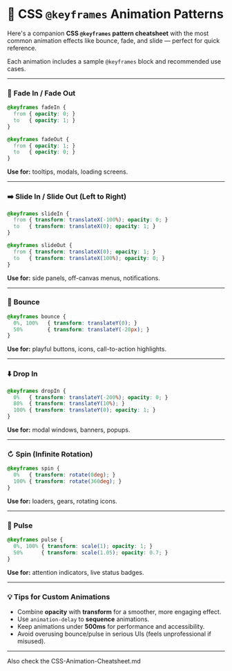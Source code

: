 # 💃 CSS `@keyframes` Animation Patterns

Here's a companion **CSS `@keyframes` pattern cheatsheet** with the most common animation effects like bounce, fade, and slide — perfect for quick reference.

Each animation includes a sample `@keyframes` block and recommended use cases.

---

### 🔄 **Fade In / Fade Out**

```css
@keyframes fadeIn {
  from { opacity: 0; }
  to   { opacity: 1; }
}

@keyframes fadeOut {
  from { opacity: 1; }
  to   { opacity: 0; }
}
```

**Use for:** tooltips, modals, loading screens.

---

### ➡️ **Slide In / Slide Out (Left to Right)**

```css
@keyframes slideIn {
  from { transform: translateX(-100%); opacity: 0; }
  to   { transform: translateX(0); opacity: 1; }
}

@keyframes slideOut {
  from { transform: translateX(0); opacity: 1; }
  to   { transform: translateX(100%); opacity: 0; }
}
```

**Use for:** side panels, off-canvas menus, notifications.

---

### 🔼 **Bounce**

```css
@keyframes bounce {
  0%, 100%   { transform: translateY(0); }
  50%        { transform: translateY(-20px); }
}
```

**Use for:** playful buttons, icons, call-to-action highlights.

---

### ⬇️ **Drop In**

```css
@keyframes dropIn {
  0%   { transform: translateY(-200%); opacity: 0; }
  80%  { transform: translateY(10%); }
  100% { transform: translateY(0); opacity: 1; }
}
```

**Use for:** modal windows, banners, popups.

---

### ↻ **Spin (Infinite Rotation)**

```css
@keyframes spin {
  0%   { transform: rotate(0deg); }
  100% { transform: rotate(360deg); }
}
```

**Use for:** loaders, gears, rotating icons.

---

### 👀 **Pulse**

```css
@keyframes pulse {
  0%, 100% { transform: scale(1); opacity: 1; }
  50%      { transform: scale(1.05); opacity: 0.7; }
}
```

**Use for:** attention indicators, live status badges.

---

### 💡 Tips for Custom Animations

* Combine **opacity** with **transform** for a smoother, more engaging effect.
* Use `animation-delay` to **sequence** animations.
* Keep animations under **500ms** for performance and accessibility.
* Avoid overusing bounce/pulse in serious UIs (feels unprofessional if misused).

---

Also check the CSS-Animation-Cheatsheet.md 
